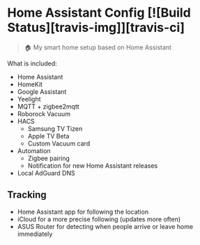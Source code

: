 # Home Assistant Config [![Build Status][travis-img]][travis-ci]

> 🏠 My smart home setup based on Home Assistant

What is included:

- Home Assistant
- HomeKit
- Google Assistant
- Yeelight
- MQTT + zigbee2mqtt
- Roborock Vacuum
- HACS
  - Samsung TV Tizen
  - Apple TV Beta
  - Custom Vacuum card
- Automation
  - Zigbee pairing
  - Notification for new Home Assistant releases
- Local AdGuard DNS

## Tracking

- Home Assistant app for following the location
- iCloud for a more precise following (updates more often)
- ASUS Router for detecting when people arrive or leave home immediately
